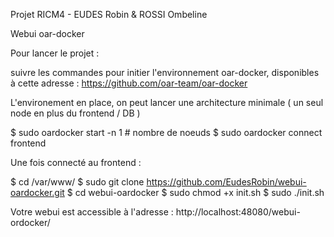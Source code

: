 Projet RICM4 - EUDES Robin & ROSSI Ombeline

Webui oar-docker

Pour lancer le projet :

suivre les commandes pour initier l'environnement oar-docker, disponibles à cette adresse :
https://github.com/oar-team/oar-docker

L'environement en place, on peut lancer une architecture minimale ( un seul node en plus du frontend / DB ) 

$ sudo oardocker start -n 1 # nombre de noeuds
$ sudo oardocker connect frontend

Une fois connecté au frontend :

$ cd /var/www/
$ sudo git clone https://github.com/EudesRobin/webui-oardocker.git
$ cd webui-oardocker
$ sudo chmod +x init.sh
$ sudo ./init.sh

Votre webui est accessible à l'adresse : http://localhost:48080/webui-ordocker/
